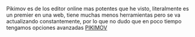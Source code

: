 












Pikimov es de los editor online mas potentes que he visto, literalmente es un premier en una web, tiene muchas menos herramientas pero se va actualizando constantemente, por lo que no dudo que en poco tiempo tengamos opciones avanzadas
[PIKIMOV](https://pikimov.com/pikimov-cover.png?quality=lossless)
